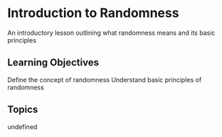 # Introduction to Randomness

An introductory lesson outlining what randomness means and its basic principles

## Learning Objectives
Define the concept of randomness
Understand basic principles of randomness

## Topics
undefined